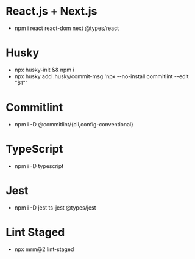 # React.js + Next.js

- npm i react react-dom next @types/react

# Husky

- npx husky-init && npm i
- npx husky add .husky/commit-msg 'npx --no-install commitlint --edit "$1"'

# Commitlint

- npm i -D @commitlint/{cli,config-conventional}

# TypeScript

- npm i -D typescript

# Jest

- npm i -D jest ts-jest @types/jest

# Lint Staged

- npx mrm@2 lint-staged
